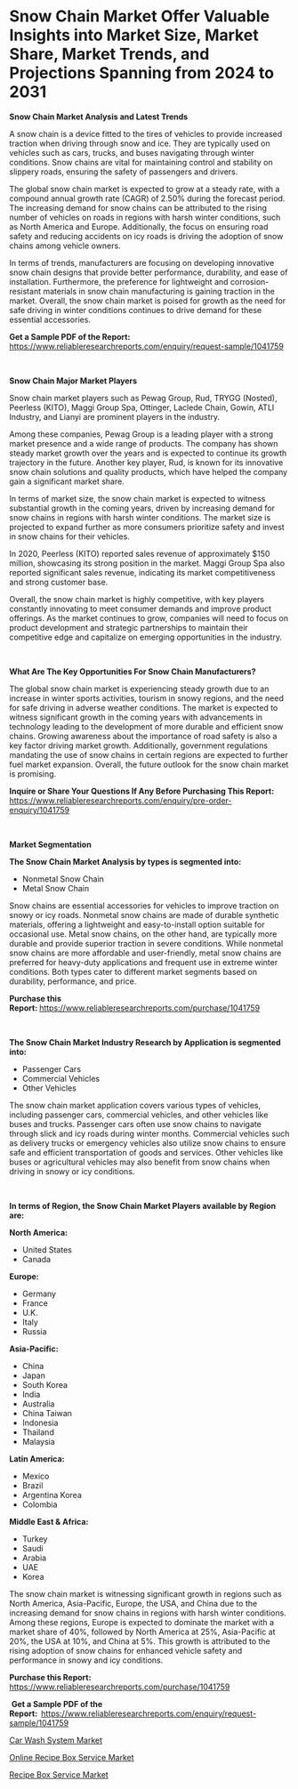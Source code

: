 <p><h1>Snow Chain Market Offer Valuable Insights into Market Size, Market Share, Market Trends, and Projections Spanning from 2024 to 2031</h1></p><p><strong>Snow Chain Market Analysis and Latest Trends</strong></p>
<p><p>A snow chain is a device fitted to the tires of vehicles to provide increased traction when driving through snow and ice. They are typically used on vehicles such as cars, trucks, and buses navigating through winter conditions. Snow chains are vital for maintaining control and stability on slippery roads, ensuring the safety of passengers and drivers.</p><p>The global snow chain market is expected to grow at a steady rate, with a compound annual growth rate (CAGR) of 2.50% during the forecast period. The increasing demand for snow chains can be attributed to the rising number of vehicles on roads in regions with harsh winter conditions, such as North America and Europe. Additionally, the focus on ensuring road safety and reducing accidents on icy roads is driving the adoption of snow chains among vehicle owners.</p><p>In terms of trends, manufacturers are focusing on developing innovative snow chain designs that provide better performance, durability, and ease of installation. Furthermore, the preference for lightweight and corrosion-resistant materials in snow chain manufacturing is gaining traction in the market. Overall, the snow chain market is poised for growth as the need for safe driving in winter conditions continues to drive demand for these essential accessories.</p></p>
<p><strong>Get a Sample PDF of the Report:&nbsp;</strong> <a href="https://www.reliableresearchreports.com/enquiry/request-sample/1041759">https://www.reliableresearchreports.com/enquiry/request-sample/1041759</a></p>
<p>&nbsp;</p>
<p><strong>Snow Chain Major Market Players</strong></p>
<p><p>Snow chain market players such as Pewag Group, Rud, TRYGG (Nosted), Peerless (KITO), Maggi Group Spa, Ottinger, Laclede Chain, Gowin, ATLI Industry, and Lianyi are prominent players in the industry. </p><p>Among these companies, Pewag Group is a leading player with a strong market presence and a wide range of products. The company has shown steady market growth over the years and is expected to continue its growth trajectory in the future. Another key player, Rud, is known for its innovative snow chain solutions and quality products, which have helped the company gain a significant market share.</p><p>In terms of market size, the snow chain market is expected to witness substantial growth in the coming years, driven by increasing demand for snow chains in regions with harsh winter conditions. The market size is projected to expand further as more consumers prioritize safety and invest in snow chains for their vehicles.</p><p>In 2020, Peerless (KITO) reported sales revenue of approximately $150 million, showcasing its strong position in the market. Maggi Group Spa also reported significant sales revenue, indicating its market competitiveness and strong customer base.</p><p>Overall, the snow chain market is highly competitive, with key players constantly innovating to meet consumer demands and improve product offerings. As the market continues to grow, companies will need to focus on product development and strategic partnerships to maintain their competitive edge and capitalize on emerging opportunities in the industry.</p></p>
<p>&nbsp;</p>
<p><strong>What Are The Key Opportunities For Snow Chain Manufacturers?</strong></p>
<p><p>The global snow chain market is experiencing steady growth due to an increase in winter sports activities, tourism in snowy regions, and the need for safe driving in adverse weather conditions. The market is expected to witness significant growth in the coming years with advancements in technology leading to the development of more durable and efficient snow chains. Growing awareness about the importance of road safety is also a key factor driving market growth. Additionally, government regulations mandating the use of snow chains in certain regions are expected to further fuel market expansion. Overall, the future outlook for the snow chain market is promising.</p></p>
<p><strong>Inquire or Share Your Questions If Any Before Purchasing This Report:</strong> <a href="https://www.reliableresearchreports.com/enquiry/pre-order-enquiry/1041759">https://www.reliableresearchreports.com/enquiry/pre-order-enquiry/1041759</a></p>
<p>&nbsp;</p>
<p><strong>Market Segmentation</strong></p>
<p><strong>The Snow Chain Market Analysis by types is segmented into:</strong></p>
<p><ul><li>Nonmetal Snow Chain</li><li>Metal Snow Chain</li></ul></p>
<p><p>Snow chains are essential accessories for vehicles to improve traction on snowy or icy roads. Nonmetal snow chains are made of durable synthetic materials, offering a lightweight and easy-to-install option suitable for occasional use. Metal snow chains, on the other hand, are typically more durable and provide superior traction in severe conditions. While nonmetal snow chains are more affordable and user-friendly, metal snow chains are preferred for heavy-duty applications and frequent use in extreme winter conditions. Both types cater to different market segments based on durability, performance, and price.</p></p>
<p><strong>Purchase this Report:&nbsp;</strong><a href="https://www.reliableresearchreports.com/purchase/1041759">https://www.reliableresearchreports.com/purchase/1041759</a></p>
<p>&nbsp;</p>
<p><strong>The Snow Chain Market Industry Research by Application is segmented into:</strong></p>
<p><ul><li>Passenger Cars</li><li>Commercial Vehicles</li><li>Other Vehicles</li></ul></p>
<p><p>The snow chain market application covers various types of vehicles, including passenger cars, commercial vehicles, and other vehicles like buses and trucks. Passenger cars often use snow chains to navigate through slick and icy roads during winter months. Commercial vehicles such as delivery trucks or emergency vehicles also utilize snow chains to ensure safe and efficient transportation of goods and services. Other vehicles like buses or agricultural vehicles may also benefit from snow chains when driving in snowy or icy conditions.</p></p>
<p>&nbsp;</p>
<p><strong>In terms of Region, the Snow Chain Market Players available by Region are:</strong></p>
<p>
    <p> <strong> North America: </strong>
        <ul>
            <li>United States</li>
            <li>Canada</li>
        </ul>
        </p> 
    <p> <strong> Europe: </strong>
        <ul>
            <li>Germany</li>
            <li>France</li>
            <li>U.K.</li>
            <li>Italy</li>
            <li>Russia</li>
        </ul>
        </p> 
    <p> <strong> Asia-Pacific: </strong>
        <ul>
            <li>China</li>
            <li>Japan</li>
            <li>South Korea</li>
            <li>India</li>
            <li>Australia</li>
            <li>China Taiwan</li>
            <li>Indonesia</li>
            <li>Thailand</li>
            <li>Malaysia</li>
        </ul>
        </p> 
    <p> <strong> Latin America: </strong>
        <ul>
            <li>Mexico</li>
            <li>Brazil</li>
            <li>Argentina Korea</li>
            <li>Colombia</li>
        </ul>
        </p> 
    <p> <strong> Middle East & Africa: </strong>
        <ul>
            <li>Turkey</li>
            <li>Saudi</li>
            <li>Arabia</li>
            <li>UAE</li>
            <li>Korea</li>
        </ul>
    </p>
    </p>
<p><p>The snow chain market is witnessing significant growth in regions such as North America, Asia-Pacific, Europe, the USA, and China due to the increasing demand for snow chains in regions with harsh winter conditions. Among these regions, Europe is expected to dominate the market with a market share of 40%, followed by North America at 25%, Asia-Pacific at 20%, the USA at 10%, and China at 5%. This growth is attributed to the rising adoption of snow chains for enhanced vehicle safety and performance in snowy and icy conditions.</p></p>
<p><strong>Purchase this Report: </strong><a href="https://www.reliableresearchreports.com/purchase/1041759">https://www.reliableresearchreports.com/purchase/1041759</a></p>
<p>&nbsp;<strong>Get a Sample PDF of the Report:&nbsp;&nbsp;</strong><a href="https://www.reliableresearchreports.com/enquiry/request-sample/1041759">https://www.reliableresearchreports.com/enquiry/request-sample/1041759</a></p>
<p><strong></strong></p>
<p><p><a href="https://github.com/redneck06/Market-Research-Report-List-2/blob/main/car-wash-system-market.md">Car Wash System Market</a></p><p><a href="https://view.publitas.com/reportprime-1/online-recipe-box-service-market-challenges-opportunities-and-growth-drivers-and-major-market-players-forecasted-for-period-from-2023-2030/">Online Recipe Box Service Market</a></p><p><a href="https://view.publitas.com/reportprime-1/decoding-the-recipe-box-service-market-a-deep-dive-into-the-latest-market-trends-market-segmentation-and-competitive-analysis/">Recipe Box Service Market</a></p></p>